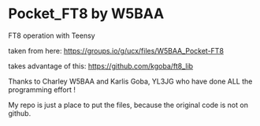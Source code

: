 # Pocket_FT8 by W5BAA
FT8 operation with Teensy

taken from here:
https://groups.io/g/ucx/files/W5BAA_Pocket-FT8

takes advantage of this: 
https://github.com/kgoba/ft8_lib

Thanks to Charley W5BAA and Karlis Goba, YL3JG who have done ALL the programming effort !

My repo is just a place to put the files, because the original code is not on github.

